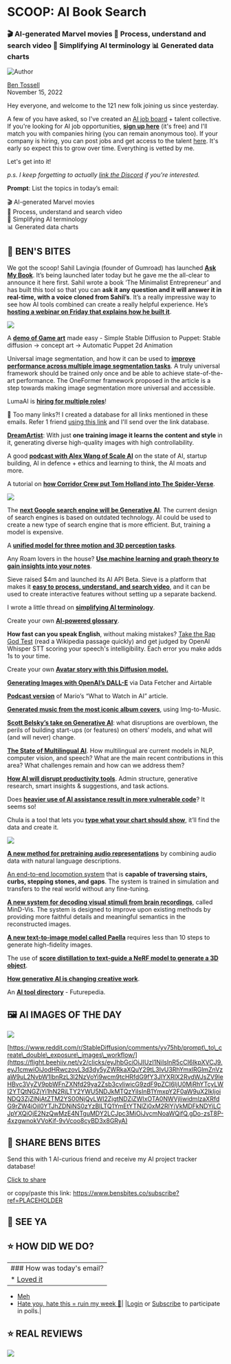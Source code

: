 # SCOOP: AI Book Search

### 🎬 AI-generated Marvel movies 🎥 Process, understand and search video 🤔 Simplifying AI terminology 📊 Generated data charts

![Author](https://media.beehiiv.com/cdn-cgi/image/format=auto,onerror=redirect/uploads/user/profile_picture/fc858b4d-39e3-4be1-abf4-2b55504e21a2/thumb_uJ4UYake_400x400.jpg)

[Ben Tossell](https://www.twitter.com/bentossell)  
November 15, 2022

Hey everyone, and welcome to the 121 new folk joining us since yesterday.

A few of you have asked, so I've created an [AI job board](https://flight.beehiiv.net/v2/clicks/eyJhbGciOiJIUzI1NiIsInR5cCI6IkpXVCJ9.eyJ1cmwiOiJodHRwczovL2JlbnNiaXRlcy5wYWxsZXQuY29tL2pvYnMiLCJwb3N0X2lkIjoiNTQyNGFhNzItYjZhNC00ZmNiLWE3ZGMtNjZhZTk0MmQxNDNiIiwicHVibGljYXRpb25faWQiOiI0NDdmNmU2MC1lMzZhLTQ2NDItYjZmOC00NmJlYjE5MDQ1ZWMiLCJ2aXNpdF90b2tlbiI6IjRhMmFkM2I1LTNjMGUtNDViYS1hM2VmLTEzZGViNWQwMWQ0NiIsImlhdCI6MTY3NDAzMTg1OC4wNjUsImlzcyI6Im9yY2hpZCJ9.y6Jiu5aN4lk72XnFMxS47Z6NoYmoVLkbRmU8uBA79vg) + talent collective. If you're looking for AI job opportunities, **[sign up here](https://flight.beehiiv.net/v2/clicks/eyJhbGciOiJIUzI1NiIsInR5cCI6IkpXVCJ9.eyJ1cmwiOiJodHRwczovL2JlbnNiaXRlcy5wYWxsZXQuY29tL3RhbGVudC93ZWxjb21lP2FwcGxpY2F0aW9uPXRydWUmcGFsbGV0PSZzdGVwPXdlbGNvbWUiLCJwb3N0X2lkIjoiNTQyNGFhNzItYjZhNC00ZmNiLWE3ZGMtNjZhZTk0MmQxNDNiIiwicHVibGljYXRpb25faWQiOiI0NDdmNmU2MC1lMzZhLTQ2NDItYjZmOC00NmJlYjE5MDQ1ZWMiLCJ2aXNpdF90b2tlbiI6IjRhMmFkM2I1LTNjMGUtNDViYS1hM2VmLTEzZGViNWQwMWQ0NiIsImlhdCI6MTY3NDAzMTg1OC4wNjUsImlzcyI6Im9yY2hpZCJ9.a8aADPbHlPrOCDDOW3Z1gAoY4h3LD-nKTckQuJ6CIyc)** (it's free) and I'll match you with companies hiring (you can remain anonymous too). If your company is hiring, you can post jobs and get access to the talent [here](https://flight.beehiiv.net/v2/clicks/eyJhbGciOiJIUzI1NiIsInR5cCI6IkpXVCJ9.eyJ1cmwiOiJodHRwczovL2JlbnNiaXRlcy5wYWxsZXQuY29tL2hpcmUiLCJwb3N0X2lkIjoiNTQyNGFhNzItYjZhNC00ZmNiLWE3ZGMtNjZhZTk0MmQxNDNiIiwicHVibGljYXRpb25faWQiOiI0NDdmNmU2MC1lMzZhLTQ2NDItYjZmOC00NmJlYjE5MDQ1ZWMiLCJ2aXNpdF90b2tlbiI6IjRhMmFkM2I1LTNjMGUtNDViYS1hM2VmLTEzZGViNWQwMWQ0NiIsImlhdCI6MTY3NDAzMTg1OC4wNjUsImlzcyI6Im9yY2hpZCJ9.cGFbH84drhyGUqUi-ripMw1rkD3t1nNCUexZQkuN29I). It's early so expect this to grow over time. Everything is vetted by me.

Let's get into it!

*p.s. I keep forgetting to actually [link the Discord](https://flight.beehiiv.net/v2/clicks/eyJhbGciOiJIUzI1NiIsInR5cCI6IkpXVCJ9.eyJ1cmwiOiJodHRwczovL2Rpc2NvcmQuZ2cvZTJlSGhkQXQiLCJwb3N0X2lkIjoiNTQyNGFhNzItYjZhNC00ZmNiLWE3ZGMtNjZhZTk0MmQxNDNiIiwicHVibGljYXRpb25faWQiOiI0NDdmNmU2MC1lMzZhLTQ2NDItYjZmOC00NmJlYjE5MDQ1ZWMiLCJ2aXNpdF90b2tlbiI6IjRhMmFkM2I1LTNjMGUtNDViYS1hM2VmLTEzZGViNWQwMWQ0NiIsImlhdCI6MTY3NDAzMTg1OC4wNjUsImlzcyI6Im9yY2hpZCJ9.mwYXJB7t3aMAPQWbtw9SZBdd0kPfbY9DCHuVFPioxhk) if you're interested.*

**Prompt**: List the topics in today’s email:

🎬 AI-generated Marvel movies  
🎥 Process, understand and search video  
🤔 Simplifying AI terminology  
📊 Generated data charts

## **🫦 BEN'S BITES**

We got the scoop! Sahil Lavingia (founder of Gumroad) has launched [**Ask My Book**](https://flight.beehiiv.net/v2/clicks/eyJhbGciOiJIUzI1NiIsInR5cCI6IkpXVCJ9.eyJ1cmwiOiJodHRwczovL2Fza215Ym9vay5jb20vIiwicG9zdF9pZCI6IjU0MjRhYTcyLWI2YTQtNGZjYi1hN2RjLTY2YWU5NDJkMTQzYiIsInB1YmxpY2F0aW9uX2lkIjoiNDQ3ZjZlNjAtZTM2YS00NjQyLWI2ZjgtNDZiZWIxOTA0NWVjIiwidmlzaXRfdG9rZW4iOiI0YTJhZDNiNS0zYzBlLTQ1YmEtYTNlZi0xM2RlYjVkMDFkNDYiLCJpYXQiOjE2NzQwMzE4NTguMDY1LCJpc3MiOiJvcmNoaWQifQ.8boXzFNk0qr7jRb7FrWwz4O-KF86lPLVcja1GSVBn9E). It’s being launched later today but he gave me the all-clear to announce it here first. Sahil wrote a book ‘The Minimalist Entrepreneur’ and has built this tool so that you can **ask it any question and it will answer it in real-time, with a voice cloned from Sahil’s**. It’s a really impressive way to see how AI tools combined can create a really helpful experience. He’s [**hosting a webinar on Friday that explains how he built it**](https://flight.beehiiv.net/v2/clicks/eyJhbGciOiJIUzI1NiIsInR5cCI6IkpXVCJ9.eyJ1cmwiOiJodHRwczovL3VzMDJ3ZWIuem9vbS51cy93ZWJpbmFyL3JlZ2lzdGVyL1dOX2NzaW56WGtRUXZDcTFCVjJuZDBtckEiLCJwb3N0X2lkIjoiNTQyNGFhNzItYjZhNC00ZmNiLWE3ZGMtNjZhZTk0MmQxNDNiIiwicHVibGljYXRpb25faWQiOiI0NDdmNmU2MC1lMzZhLTQ2NDItYjZmOC00NmJlYjE5MDQ1ZWMiLCJ2aXNpdF90b2tlbiI6IjRhMmFkM2I1LTNjMGUtNDViYS1hM2VmLTEzZGViNWQwMWQ0NiIsImlhdCI6MTY3NDAzMTg1OC4wNjUsImlzcyI6Im9yY2hpZCJ9.UoK2b9sn5YBlShc5rkzNSvCh4tKNilAM-CXv39MCZ2M).

![](https://media.beehiiv.com/cdn-cgi/image/format=auto,onerror=redirect/uploads/asset/file/3260bce0-96aa-430c-8bc0-7e56abe6ad9e/Screenshot_2022-11-15_at_10.56.48.png)

A [**demo of Game art**](https://flight.beehiiv.net/v2/clicks/eyJhbGciOiJIUzI1NiIsInR5cCI6IkpXVCJ9.eyJ1cmwiOiJodHRwczovL3R3aXR0ZXIuY29tL2Jpb2luZm9sdWNhcy9zdGF0dXMvMTU5MTg3ODUwMDM0NDMwMzYxNiIsInBvc3RfaWQiOiI1NDI0YWE3Mi1iNmE0LTRmY2ItYTdkYy02NmFlOTQyZDE0M2IiLCJwdWJsaWNhdGlvbl9pZCI6IjQ0N2Y2ZTYwLWUzNmEtNDY0Mi1iNmY4LTQ2YmViMTkwNDVlYyIsInZpc2l0X3Rva2VuIjoiNGEyYWQzYjUtM2MwZS00NWJhLWEzZWYtMTNkZWI1ZDAxZDQ2IiwiaWF0IjoxNjc0MDMxODU4LjA2NSwiaXNzIjoib3JjaGlkIn0.4xSPg7AErjOGVmqFkgFn0YZeuXP7JBuGpXGnyWbwW94) made easy - Simple Stable Diffusion to Puppet: Stable diffusion -> concept art -> Automatic Puppet 2d Animation

Universal image segmentation, and how it can be used to [**improve performance across multiple image segmentation tasks**](https://flight.beehiiv.net/v2/clicks/eyJhbGciOiJIUzI1NiIsInR5cCI6IkpXVCJ9.eyJ1cmwiOiJodHRwczovL2FyeGl2Lm9yZy9hYnMvMjIxMS4wNjIyMCIsInBvc3RfaWQiOiI1NDI0YWE3Mi1iNmE0LTRmY2ItYTdkYy02NmFlOTQyZDE0M2IiLCJwdWJsaWNhdGlvbl9pZCI6IjQ0N2Y2ZTYwLWUzNmEtNDY0Mi1iNmY4LTQ2YmViMTkwNDVlYyIsInZpc2l0X3Rva2VuIjoiNGEyYWQzYjUtM2MwZS00NWJhLWEzZWYtMTNkZWI1ZDAxZDQ2IiwiaWF0IjoxNjc0MDMxODU4LjA2NSwiaXNzIjoib3JjaGlkIn0.-tk28QpO8I-vW60WG0ijn8mWG2Z6AzDM7CxenR50Oio). A truly universal framework should be trained only once and be able to achieve state-of-the-art performance. The OneFormer framework proposed in the article is a step towards making image segmentation more universal and accessible.

LumaAI is [**hiring for multiple roles**](https://flight.beehiiv.net/v2/clicks/eyJhbGciOiJIUzI1NiIsInR5cCI6IkpXVCJ9.eyJ1cmwiOiJodHRwczovL2x1bWFsYWJzLmFpL2pvaW4iLCJwb3N0X2lkIjoiNTQyNGFhNzItYjZhNC00ZmNiLWE3ZGMtNjZhZTk0MmQxNDNiIiwicHVibGljYXRpb25faWQiOiI0NDdmNmU2MC1lMzZhLTQ2NDItYjZmOC00NmJlYjE5MDQ1ZWMiLCJ2aXNpdF90b2tlbiI6IjRhMmFkM2I1LTNjMGUtNDViYS1hM2VmLTEzZGViNWQwMWQ0NiIsImlhdCI6MTY3NDAzMTg1OC4wNjUsImlzcyI6Im9yY2hpZCJ9.wqQOAnZ_w6a3F_jpiV7uZHKZq-NqE9nGn8sBujrY8XE)!

👋 Too many links?! I created a database for all links mentioned in these emails. Refer 1 friend [using this link](https://flight.beehiiv.net/v2/clicks/eyJhbGciOiJIUzI1NiIsInR5cCI6IkpXVCJ9.eyJ1cmwiOiJodHRwczovL3d3dy5iZW5zYml0ZXMuY28vc3Vic2NyaWJlP3JlZj1QTEFDRUhPTERFUiIsInBvc3RfaWQiOiI1NDI0YWE3Mi1iNmE0LTRmY2ItYTdkYy02NmFlOTQyZDE0M2IiLCJwdWJsaWNhdGlvbl9pZCI6IjQ0N2Y2ZTYwLWUzNmEtNDY0Mi1iNmY4LTQ2YmViMTkwNDVlYyIsInZpc2l0X3Rva2VuIjoiNGEyYWQzYjUtM2MwZS00NWJhLWEzZWYtMTNkZWI1ZDAxZDQ2IiwiaWF0IjoxNjc0MDMxODU4LjA2NSwiaXNzIjoib3JjaGlkIn0.e7eOeuDnaKowYqQ7_cJPIkLbfSk1xwz6c--yB1dCuwA) and I'll send over the link database.

[**DreamArtist**](https://flight.beehiiv.net/v2/clicks/eyJhbGciOiJIUzI1NiIsInR5cCI6IkpXVCJ9.eyJ1cmwiOiJodHRwczovL2dpdGh1Yi5jb20vN2V1N2Q3L0RyZWFtQXJ0aXN0LXN0YWJsZS1kaWZmdXNpb24iLCJwb3N0X2lkIjoiNTQyNGFhNzItYjZhNC00ZmNiLWE3ZGMtNjZhZTk0MmQxNDNiIiwicHVibGljYXRpb25faWQiOiI0NDdmNmU2MC1lMzZhLTQ2NDItYjZmOC00NmJlYjE5MDQ1ZWMiLCJ2aXNpdF90b2tlbiI6IjRhMmFkM2I1LTNjMGUtNDViYS1hM2VmLTEzZGViNWQwMWQ0NiIsImlhdCI6MTY3NDAzMTg1OC4wNjUsImlzcyI6Im9yY2hpZCJ9.nAFM909siIxHWnHDA466epeBVf_9ohpssukOaNn86xs): With just **one training image it learns the content and style** in it, generating diverse high-quality images with high controllability.

A good [**podcast with Alex Wang of Scale AI**](https://flight.beehiiv.net/v2/clicks/eyJhbGciOiJIUzI1NiIsInR5cCI6IkpXVCJ9.eyJ1cmwiOiJodHRwczovL3d3dy55b3V0dWJlLmNvbS93YXRjaD92PVV1alV2TElDdlVBIiwicG9zdF9pZCI6IjU0MjRhYTcyLWI2YTQtNGZjYi1hN2RjLTY2YWU5NDJkMTQzYiIsInB1YmxpY2F0aW9uX2lkIjoiNDQ3ZjZlNjAtZTM2YS00NjQyLWI2ZjgtNDZiZWIxOTA0NWVjIiwidmlzaXRfdG9rZW4iOiI0YTJhZDNiNS0zYzBlLTQ1YmEtYTNlZi0xM2RlYjVkMDFkNDYiLCJpYXQiOjE2NzQwMzE4NTguMDY1LCJpc3MiOiJvcmNoaWQifQ.hWjcqmuXpJUcsB3BwTMD6qoKYA0W2qgzz2c7mkLJM9k) on the state of AI, startup building, AI in defence + ethics and learning to think, the AI moats and more.

A tutorial on [**how Corridor Crew put Tom Holland into The Spider-Verse**](https://flight.beehiiv.net/v2/clicks/eyJhbGciOiJIUzI1NiIsInR5cCI6IkpXVCJ9.eyJ1cmwiOiJodHRwczovL3lvdXR1LmJlL1FCV1ZIQ1laX1pzIiwicG9zdF9pZCI6IjU0MjRhYTcyLWI2YTQtNGZjYi1hN2RjLTY2YWU5NDJkMTQzYiIsInB1YmxpY2F0aW9uX2lkIjoiNDQ3ZjZlNjAtZTM2YS00NjQyLWI2ZjgtNDZiZWIxOTA0NWVjIiwidmlzaXRfdG9rZW4iOiI0YTJhZDNiNS0zYzBlLTQ1YmEtYTNlZi0xM2RlYjVkMDFkNDYiLCJpYXQiOjE2NzQwMzE4NTguMDY2LCJpc3MiOiJvcmNoaWQifQ.XZxVYY5ej77EXQolmLeO0NTdmwfgltSgVT_klYEEXvI).

![](https://media.beehiiv.com/cdn-cgi/image/format=auto,onerror=redirect/uploads/asset/file/afd5dd28-b572-465d-9f5a-613dadc96703/ezgif.com-gif-maker__24_.gif)

The [**next Google search engine will be Generative AI**](https://flight.beehiiv.net/v2/clicks/eyJhbGciOiJIUzI1NiIsInR5cCI6IkpXVCJ9.eyJ1cmwiOiJodHRwczovL3doaWxzdGluYXJyYWtpcy53b3JkcHJlc3MuY29tLzIwMjIvMTEvMTEvdGhlLW5leHQtZ29vZ2xlLXNlYXJjaC1lbmdpbmUtd2lsbC1iZS1nZW5lcmF0aXZlLWFpLyIsInBvc3RfaWQiOiI1NDI0YWE3Mi1iNmE0LTRmY2ItYTdkYy02NmFlOTQyZDE0M2IiLCJwdWJsaWNhdGlvbl9pZCI6IjQ0N2Y2ZTYwLWUzNmEtNDY0Mi1iNmY4LTQ2YmViMTkwNDVlYyIsInZpc2l0X3Rva2VuIjoiNGEyYWQzYjUtM2MwZS00NWJhLWEzZWYtMTNkZWI1ZDAxZDQ2IiwiaWF0IjoxNjc0MDMxODU4LjA2NiwiaXNzIjoib3JjaGlkIn0.BUPSmxRmolRBxfaNOQUuZo7NJcyxPvSPLfOUjJ_i_ik). The current design of search engines is based on outdated technology. AI could be used to create a new type of search engine that is more efficient. But, training a model is expensive.

A [**unified model for three motion and 3D perception tasks**](https://flight.beehiiv.net/v2/clicks/eyJhbGciOiJIUzI1NiIsInR5cCI6IkpXVCJ9.eyJ1cmwiOiJodHRwczovL2hhb2ZlaXh1LmdpdGh1Yi5pby91bmltYXRjaC8iLCJwb3N0X2lkIjoiNTQyNGFhNzItYjZhNC00ZmNiLWE3ZGMtNjZhZTk0MmQxNDNiIiwicHVibGljYXRpb25faWQiOiI0NDdmNmU2MC1lMzZhLTQ2NDItYjZmOC00NmJlYjE5MDQ1ZWMiLCJ2aXNpdF90b2tlbiI6IjRhMmFkM2I1LTNjMGUtNDViYS1hM2VmLTEzZGViNWQwMWQ0NiIsImlhdCI6MTY3NDAzMTg1OC4wNjYsImlzcyI6Im9yY2hpZCJ9.nUIl_2ek5CAv95Z1v7D1Uhx9VjiT6Yczmjql3JlCB6g).

Any Roam lovers in the house? [**Use machine learning and graph theory to gain insights into your notes**](https://flight.beehiiv.net/v2/clicks/eyJhbGciOiJIUzI1NiIsInR5cCI6IkpXVCJ9.eyJ1cmwiOiJodHRwczovL3R3aXR0ZXIuY29tL3Njb3R0b25vdGUvc3RhdHVzLzE1OTE1OTYwOTY4MDcyMTEwMTAiLCJwb3N0X2lkIjoiNTQyNGFhNzItYjZhNC00ZmNiLWE3ZGMtNjZhZTk0MmQxNDNiIiwicHVibGljYXRpb25faWQiOiI0NDdmNmU2MC1lMzZhLTQ2NDItYjZmOC00NmJlYjE5MDQ1ZWMiLCJ2aXNpdF90b2tlbiI6IjRhMmFkM2I1LTNjMGUtNDViYS1hM2VmLTEzZGViNWQwMWQ0NiIsImlhdCI6MTY3NDAzMTg1OC4wNjYsImlzcyI6Im9yY2hpZCJ9.5MhnTkBKo4SJKHqAolS7O1vbmZEImYL5UEUr9O0MZhk).

Sieve raised $4m and launched its AI API Beta. Sieve is a platform that makes it [**easy to process, understand, and search video**](https://flight.beehiiv.net/v2/clicks/eyJhbGciOiJIUzI1NiIsInR5cCI6IkpXVCJ9.eyJ1cmwiOiJodHRwczovL3d3dy5zaWV2ZWRhdGEuY29tL2Jsb2cvbGF1bmNoIiwicG9zdF9pZCI6IjU0MjRhYTcyLWI2YTQtNGZjYi1hN2RjLTY2YWU5NDJkMTQzYiIsInB1YmxpY2F0aW9uX2lkIjoiNDQ3ZjZlNjAtZTM2YS00NjQyLWI2ZjgtNDZiZWIxOTA0NWVjIiwidmlzaXRfdG9rZW4iOiI0YTJhZDNiNS0zYzBlLTQ1YmEtYTNlZi0xM2RlYjVkMDFkNDYiLCJpYXQiOjE2NzQwMzE4NTguMDY2LCJpc3MiOiJvcmNoaWQifQ.M1752POp8JnMPtoqCmxfoNGMj45Eb5BJpqZv0tjmGUE), and it can be used to create interactive features without setting up a separate backend.

I wrote a little thread on [**simplifying AI terminology**](https://flight.beehiiv.net/v2/clicks/eyJhbGciOiJIUzI1NiIsInR5cCI6IkpXVCJ9.eyJ1cmwiOiJodHRwczovL3R3aXR0ZXIuY29tL2JlbnRvc3NlbGwvc3RhdHVzLzE1OTE0NDY1NDY5MDU3MTA1OTYiLCJwb3N0X2lkIjoiNTQyNGFhNzItYjZhNC00ZmNiLWE3ZGMtNjZhZTk0MmQxNDNiIiwicHVibGljYXRpb25faWQiOiI0NDdmNmU2MC1lMzZhLTQ2NDItYjZmOC00NmJlYjE5MDQ1ZWMiLCJ2aXNpdF90b2tlbiI6IjRhMmFkM2I1LTNjMGUtNDViYS1hM2VmLTEzZGViNWQwMWQ0NiIsImlhdCI6MTY3NDAzMTg1OC4wNjYsImlzcyI6Im9yY2hpZCJ9.hlIdNElmKmLzKDJ2fmK1SJ6mpvm_ioK0YtWRbX1jXOM).

Create your own [**AI-powered glossary**](https://flight.beehiiv.net/v2/clicks/eyJhbGciOiJIUzI1NiIsInR5cCI6IkpXVCJ9.eyJ1cmwiOiJodHRwczovL3R3aXR0ZXIuY29tL2JlbnRvc3NlbGwvc3RhdHVzLzE1OTE0NDY1NDY5MDU3MTA1OTYiLCJwb3N0X2lkIjoiNTQyNGFhNzItYjZhNC00ZmNiLWE3ZGMtNjZhZTk0MmQxNDNiIiwicHVibGljYXRpb25faWQiOiI0NDdmNmU2MC1lMzZhLTQ2NDItYjZmOC00NmJlYjE5MDQ1ZWMiLCJ2aXNpdF90b2tlbiI6IjRhMmFkM2I1LTNjMGUtNDViYS1hM2VmLTEzZGViNWQwMWQ0NiIsImlhdCI6MTY3NDAzMTg1OC4wNjYsImlzcyI6Im9yY2hpZCJ9.hlIdNElmKmLzKDJ2fmK1SJ6mpvm_ioK0YtWRbX1jXOM).

**How fast can you speak English**, without making mistakes? [Take the Rap God Test](https://flight.beehiiv.net/v2/clicks/eyJhbGciOiJIUzI1NiIsInR5cCI6IkpXVCJ9.eyJ1cmwiOiJodHRwczovL2h1Z2dpbmdmYWNlLmNvL3NwYWNlcy9tYW51L3RoZS1yYXAtZ29kLXRlc3QiLCJwb3N0X2lkIjoiNTQyNGFhNzItYjZhNC00ZmNiLWE3ZGMtNjZhZTk0MmQxNDNiIiwicHVibGljYXRpb25faWQiOiI0NDdmNmU2MC1lMzZhLTQ2NDItYjZmOC00NmJlYjE5MDQ1ZWMiLCJ2aXNpdF90b2tlbiI6IjRhMmFkM2I1LTNjMGUtNDViYS1hM2VmLTEzZGViNWQwMWQ0NiIsImlhdCI6MTY3NDAzMTg1OC4wNjYsImlzcyI6Im9yY2hpZCJ9.E1OrGVP5eO48Ld7c9EdM4q4w46cnsca_p9onHATs1ns) (read a Wikipedia passage quickly) and get judged by OpenAI Whisper STT scoring your speech's intelligibility. Each error you make adds 1s to your time.

Create your own [**Avatar story with this Diffusion model.**](https://flight.beehiiv.net/v2/clicks/eyJhbGciOiJIUzI1NiIsInR5cCI6IkpXVCJ9.eyJ1cmwiOiJodHRwczovL2h1Z2dpbmdmYWNlLmNvL3NwYWNlcy9yaWNjYXJkb2dpb3JhdG8vcGxheWdyb3VuZF9kaWZmdXNpb24iLCJwb3N0X2lkIjoiNTQyNGFhNzItYjZhNC00ZmNiLWE3ZGMtNjZhZTk0MmQxNDNiIiwicHVibGljYXRpb25faWQiOiI0NDdmNmU2MC1lMzZhLTQ2NDItYjZmOC00NmJlYjE5MDQ1ZWMiLCJ2aXNpdF90b2tlbiI6IjRhMmFkM2I1LTNjMGUtNDViYS1hM2VmLTEzZGViNWQwMWQ0NiIsImlhdCI6MTY3NDAzMTg1OC4wNjYsImlzcyI6Im9yY2hpZCJ9.yvo1dzgC46oR0USRri2t_0in9xu0iX4_7VPJ3c_qFE0)

[**Generating Images with OpenAI’s DALL-E**](https://flight.beehiiv.net/v2/clicks/eyJhbGciOiJIUzI1NiIsInR5cCI6IkpXVCJ9.eyJ1cmwiOiJodHRwczovL2xhdmFsbC5tYXJrZXRpbmcvb3BlbmFpL2dlbmVyYXRpbmctaW1hZ2VzLXdpdGgtb3BlbmFpcy1kYWxsLWUtdmlhLWRhdGEtZmV0Y2hlci1hbmQtYWlydGFibGUvIiwicG9zdF9pZCI6IjU0MjRhYTcyLWI2YTQtNGZjYi1hN2RjLTY2YWU5NDJkMTQzYiIsInB1YmxpY2F0aW9uX2lkIjoiNDQ3ZjZlNjAtZTM2YS00NjQyLWI2ZjgtNDZiZWIxOTA0NWVjIiwidmlzaXRfdG9rZW4iOiI0YTJhZDNiNS0zYzBlLTQ1YmEtYTNlZi0xM2RlYjVkMDFkNDYiLCJpYXQiOjE2NzQwMzE4NTguMDY2LCJpc3MiOiJvcmNoaWQifQ.0wunaSiilvwXfnRfPCUt055xGLaA4JpRAtqu4nsJNR4) via Data Fetcher and Airtable

[**Podcast version**](https://flight.beehiiv.net/v2/clicks/eyJhbGciOiJIUzI1NiIsInR5cCI6IkpXVCJ9.eyJ1cmwiOiJodHRwczovL2FuY2hvci5mbS9tYXJpby1nYWJyaWVsZS9lcGlzb2Rlcy9XaGF0LXRvLVdhdGNoLWluLUFJLWUxcWlvMm0vYS1hOHJmaTE3IiwicG9zdF9pZCI6IjU0MjRhYTcyLWI2YTQtNGZjYi1hN2RjLTY2YWU5NDJkMTQzYiIsInB1YmxpY2F0aW9uX2lkIjoiNDQ3ZjZlNjAtZTM2YS00NjQyLWI2ZjgtNDZiZWIxOTA0NWVjIiwidmlzaXRfdG9rZW4iOiI0YTJhZDNiNS0zYzBlLTQ1YmEtYTNlZi0xM2RlYjVkMDFkNDYiLCJpYXQiOjE2NzQwMzE4NTguMDY2LCJpc3MiOiJvcmNoaWQifQ.linxjeiZorXbGrH_eOG5KXPuzOzzEWVUhB0wydQ_ThI) of Mario’s “What to Watch in AI” article.

[**Generated music from the most iconic album covers**](https://flight.beehiiv.net/v2/clicks/eyJhbGciOiJIUzI1NiIsInR5cCI6IkpXVCJ9.eyJ1cmwiOiJodHRwczovL3R3aXR0ZXIuY29tL3kwYjFieXRlL3N0YXR1cy8xNTkxOTA2NDQ2OTQ1NzA1OTg0IiwicG9zdF9pZCI6IjU0MjRhYTcyLWI2YTQtNGZjYi1hN2RjLTY2YWU5NDJkMTQzYiIsInB1YmxpY2F0aW9uX2lkIjoiNDQ3ZjZlNjAtZTM2YS00NjQyLWI2ZjgtNDZiZWIxOTA0NWVjIiwidmlzaXRfdG9rZW4iOiI0YTJhZDNiNS0zYzBlLTQ1YmEtYTNlZi0xM2RlYjVkMDFkNDYiLCJpYXQiOjE2NzQwMzE4NTguMDY2LCJpc3MiOiJvcmNoaWQifQ.Y52SM54nTUBDjF5G9jhWayp7qayly64rPRDWYSoMiUg), using Img-to-Music.

[**Scott Belsky’s take on Generative AI**](https://flight.beehiiv.net/v2/clicks/eyJhbGciOiJIUzI1NiIsInR5cCI6IkpXVCJ9.eyJ1cmwiOiJodHRwczovL3R3aXR0ZXIuY29tL3Njb3R0YmVsc2t5L3N0YXR1cy8xNTkyMjMzNjg2Mzg4MzM0NTk4IiwicG9zdF9pZCI6IjU0MjRhYTcyLWI2YTQtNGZjYi1hN2RjLTY2YWU5NDJkMTQzYiIsInB1YmxpY2F0aW9uX2lkIjoiNDQ3ZjZlNjAtZTM2YS00NjQyLWI2ZjgtNDZiZWIxOTA0NWVjIiwidmlzaXRfdG9rZW4iOiI0YTJhZDNiNS0zYzBlLTQ1YmEtYTNlZi0xM2RlYjVkMDFkNDYiLCJpYXQiOjE2NzQwMzE4NTguMDY2LCJpc3MiOiJvcmNoaWQifQ.KE1Ctk9YPHMpjgnVFzwG1mGgvP5e0FmzJsUt-CtlU7Q): what disruptions are overblown, the perils of building start-ups (or features) on others’ models, and what will (and will never) change.

[**The State of Multilingual AI**](https://flight.beehiiv.net/v2/clicks/eyJhbGciOiJIUzI1NiIsInR5cCI6IkpXVCJ9.eyJ1cmwiOiJodHRwczovL3J1ZGVyLmlvL3N0YXRlLW9mLW11bHRpbGluZ3VhbC1haS8iLCJwb3N0X2lkIjoiNTQyNGFhNzItYjZhNC00ZmNiLWE3ZGMtNjZhZTk0MmQxNDNiIiwicHVibGljYXRpb25faWQiOiI0NDdmNmU2MC1lMzZhLTQ2NDItYjZmOC00NmJlYjE5MDQ1ZWMiLCJ2aXNpdF90b2tlbiI6IjRhMmFkM2I1LTNjMGUtNDViYS1hM2VmLTEzZGViNWQwMWQ0NiIsImlhdCI6MTY3NDAzMTg1OC4wNjYsImlzcyI6Im9yY2hpZCJ9.4RIMAIIHkGUuvUc5nBParcTdBWQUvNO6dgInVDMrHYc). How multilingual are current models in NLP, computer vision, and speech? What are the main recent contributions in this area? What challenges remain and how can we address them?

[**How AI will disrupt productivity tools**](https://flight.beehiiv.net/v2/clicks/eyJhbGciOiJIUzI1NiIsInR5cCI6IkpXVCJ9.eyJ1cmwiOiJodHRwczovL3R3aXR0ZXIuY29tL0ZyYW5jZXNjb0RfQWxlcy9zdGF0dXMvMTU5MjE3NTUyMjAzMjY2ODY3MyIsInBvc3RfaWQiOiI1NDI0YWE3Mi1iNmE0LTRmY2ItYTdkYy02NmFlOTQyZDE0M2IiLCJwdWJsaWNhdGlvbl9pZCI6IjQ0N2Y2ZTYwLWUzNmEtNDY0Mi1iNmY4LTQ2YmViMTkwNDVlYyIsInZpc2l0X3Rva2VuIjoiNGEyYWQzYjUtM2MwZS00NWJhLWEzZWYtMTNkZWI1ZDAxZDQ2IiwiaWF0IjoxNjc0MDMxODU4LjA2NiwiaXNzIjoib3JjaGlkIn0.726XLRA8UejCYdqaQQuaIajkmhzoO42eLtOTTs1koO4). Admin structure, generative research, smart insights & suggestions, and task actions.

Does [**heavier use of AI assistance result in more vulnerable code**](https://flight.beehiiv.net/v2/clicks/eyJhbGciOiJIUzI1NiIsInR5cCI6IkpXVCJ9.eyJ1cmwiOiJodHRwczovL2FyeGl2Lm9yZy9hYnMvMjIxMS4wMzYyMiIsInBvc3RfaWQiOiI1NDI0YWE3Mi1iNmE0LTRmY2ItYTdkYy02NmFlOTQyZDE0M2IiLCJwdWJsaWNhdGlvbl9pZCI6IjQ0N2Y2ZTYwLWUzNmEtNDY0Mi1iNmY4LTQ2YmViMTkwNDVlYyIsInZpc2l0X3Rva2VuIjoiNGEyYWQzYjUtM2MwZS00NWJhLWEzZWYtMTNkZWI1ZDAxZDQ2IiwiaWF0IjoxNjc0MDMxODU4LjA2NiwiaXNzIjoib3JjaGlkIn0.PznacdfToMMwxKkisCB_QJAlu5DgcoPYFppVQh6HQ1k)? It seems so!

Chula is a tool that lets you [**type what your chart should show**](https://flight.beehiiv.net/v2/clicks/eyJhbGciOiJIUzI1NiIsInR5cCI6IkpXVCJ9.eyJ1cmwiOiJodHRwczovL3d3dy5jaHVsYS5haS8iLCJwb3N0X2lkIjoiNTQyNGFhNzItYjZhNC00ZmNiLWE3ZGMtNjZhZTk0MmQxNDNiIiwicHVibGljYXRpb25faWQiOiI0NDdmNmU2MC1lMzZhLTQ2NDItYjZmOC00NmJlYjE5MDQ1ZWMiLCJ2aXNpdF90b2tlbiI6IjRhMmFkM2I1LTNjMGUtNDViYS1hM2VmLTEzZGViNWQwMWQ0NiIsImlhdCI6MTY3NDAzMTg1OC4wNjYsImlzcyI6Im9yY2hpZCJ9.9sEvfSjiEb-pfVKEoR02JyQxHzDee_lWEpcptk1slnE), it’ll find the data and create it.

![](https://media.beehiiv.com/cdn-cgi/image/format=auto,onerror=redirect/uploads/asset/file/6dcbaf23-3014-4c41-b742-f79e7cdb93cf/636c34951744125eefe71110_Chula.ai_Waitlist_Demo__2_.gif)

[**A new method for pretraining audio representations**](https://flight.beehiiv.net/v2/clicks/eyJhbGciOiJIUzI1NiIsInR5cCI6IkpXVCJ9.eyJ1cmwiOiJodHRwczovL2FyeGl2Lm9yZy9hYnMvMjIxMS4wNjY4NyIsInBvc3RfaWQiOiI1NDI0YWE3Mi1iNmE0LTRmY2ItYTdkYy02NmFlOTQyZDE0M2IiLCJwdWJsaWNhdGlvbl9pZCI6IjQ0N2Y2ZTYwLWUzNmEtNDY0Mi1iNmY4LTQ2YmViMTkwNDVlYyIsInZpc2l0X3Rva2VuIjoiNGEyYWQzYjUtM2MwZS00NWJhLWEzZWYtMTNkZWI1ZDAxZDQ2IiwiaWF0IjoxNjc0MDMxODU4LjA2NiwiaXNzIjoib3JjaGlkIn0.IdVYevugSLzzOTgRwtZEfKsf0ZGTBKvW7aohEZHsqYo) by combining audio data with natural language descriptions.

[An end-to-end locomotion system](https://flight.beehiiv.net/v2/clicks/eyJhbGciOiJIUzI1NiIsInR5cCI6IkpXVCJ9.eyJ1cmwiOiJodHRwczovL3Zpc2lvbi1sb2NvbW90aW9uLmdpdGh1Yi5pby8iLCJwb3N0X2lkIjoiNTQyNGFhNzItYjZhNC00ZmNiLWE3ZGMtNjZhZTk0MmQxNDNiIiwicHVibGljYXRpb25faWQiOiI0NDdmNmU2MC1lMzZhLTQ2NDItYjZmOC00NmJlYjE5MDQ1ZWMiLCJ2aXNpdF90b2tlbiI6IjRhMmFkM2I1LTNjMGUtNDViYS1hM2VmLTEzZGViNWQwMWQ0NiIsImlhdCI6MTY3NDAzMTg1OC4wNjYsImlzcyI6Im9yY2hpZCJ9.CbyN6t4d8k7WSwTMHHkdYAjjlXM-PyLioBJOwvWZ3q8) that is **capable of traversing stairs, curbs, stepping stones, and gaps**. The system is trained in simulation and transfers to the real world without any fine-tuning.

[**A new system for decoding visual stimuli from brain recordings**](https://flight.beehiiv.net/v2/clicks/eyJhbGciOiJIUzI1NiIsInR5cCI6IkpXVCJ9.eyJ1cmwiOiJodHRwczovL21pbmQtdmlzLmdpdGh1Yi5pby8iLCJwb3N0X2lkIjoiNTQyNGFhNzItYjZhNC00ZmNiLWE3ZGMtNjZhZTk0MmQxNDNiIiwicHVibGljYXRpb25faWQiOiI0NDdmNmU2MC1lMzZhLTQ2NDItYjZmOC00NmJlYjE5MDQ1ZWMiLCJ2aXNpdF90b2tlbiI6IjRhMmFkM2I1LTNjMGUtNDViYS1hM2VmLTEzZGViNWQwMWQ0NiIsImlhdCI6MTY3NDAzMTg1OC4wNjYsImlzcyI6Im9yY2hpZCJ9.sI7cZNvhhdqirusXvLquOuTUrpDjG7Bfc9Hiiz5StBY), called MinD-Vis. The system is designed to improve upon existing methods by providing more faithful details and meaningful semantics in the reconstructed images.

[**A new text-to-image model called Paella**](https://flight.beehiiv.net/v2/clicks/eyJhbGciOiJIUzI1NiIsInR5cCI6IkpXVCJ9.eyJ1cmwiOiJodHRwczovL2FyeGl2Lm9yZy9hYnMvMjIxMS4wNzI5MiIsInBvc3RfaWQiOiI1NDI0YWE3Mi1iNmE0LTRmY2ItYTdkYy02NmFlOTQyZDE0M2IiLCJwdWJsaWNhdGlvbl9pZCI6IjQ0N2Y2ZTYwLWUzNmEtNDY0Mi1iNmY4LTQ2YmViMTkwNDVlYyIsInZpc2l0X3Rva2VuIjoiNGEyYWQzYjUtM2MwZS00NWJhLWEzZWYtMTNkZWI1ZDAxZDQ2IiwiaWF0IjoxNjc0MDMxODU4LjA2NiwiaXNzIjoib3JjaGlkIn0.417BXduQANYTXzo13KYam7OypL_yxb7xudjiotuhAYI) requires less than 10 steps to generate high-fidelity images.

The use of [**score distillation to text-guide a NeRF model to generate a 3D object**](https://flight.beehiiv.net/v2/clicks/eyJhbGciOiJIUzI1NiIsInR5cCI6IkpXVCJ9.eyJ1cmwiOiJodHRwczovL2FyeGl2Lm9yZy9hYnMvMjIxMS4wNzYwMCIsInBvc3RfaWQiOiI1NDI0YWE3Mi1iNmE0LTRmY2ItYTdkYy02NmFlOTQyZDE0M2IiLCJwdWJsaWNhdGlvbl9pZCI6IjQ0N2Y2ZTYwLWUzNmEtNDY0Mi1iNmY4LTQ2YmViMTkwNDVlYyIsInZpc2l0X3Rva2VuIjoiNGEyYWQzYjUtM2MwZS00NWJhLWEzZWYtMTNkZWI1ZDAxZDQ2IiwiaWF0IjoxNjc0MDMxODU4LjA2NiwiaXNzIjoib3JjaGlkIn0.hsqMsHPwOLa2Of4vlzOX-ghU9QFoUzC8LvdFdAsQWW0).

[**How generative AI is changing creative work**](https://flight.beehiiv.net/v2/clicks/eyJhbGciOiJIUzI1NiIsInR5cCI6IkpXVCJ9.eyJ1cmwiOiJodHRwczovL2hici5vcmcvMjAyMi8xMS9ob3ctZ2VuZXJhdGl2ZS1haS1pcy1jaGFuZ2luZy1jcmVhdGl2ZS13b3JrIiwicG9zdF9pZCI6IjU0MjRhYTcyLWI2YTQtNGZjYi1hN2RjLTY2YWU5NDJkMTQzYiIsInB1YmxpY2F0aW9uX2lkIjoiNDQ3ZjZlNjAtZTM2YS00NjQyLWI2ZjgtNDZiZWIxOTA0NWVjIiwidmlzaXRfdG9rZW4iOiI0YTJhZDNiNS0zYzBlLTQ1YmEtYTNlZi0xM2RlYjVkMDFkNDYiLCJpYXQiOjE2NzQwMzE4NTguMDY2LCJpc3MiOiJvcmNoaWQifQ.RX98bUo1CLUXHVbZ_iaISdS-jajeFbKFH0udh55ZhOo).

An **[AI tool directory](https://flight.beehiiv.net/v2/clicks/eyJhbGciOiJIUzI1NiIsInR5cCI6IkpXVCJ9.eyJ1cmwiOiJodHRwczovL3d3dy5mdXR1cmVwZWRpYS5pby8iLCJwb3N0X2lkIjoiNTQyNGFhNzItYjZhNC00ZmNiLWE3ZGMtNjZhZTk0MmQxNDNiIiwicHVibGljYXRpb25faWQiOiI0NDdmNmU2MC1lMzZhLTQ2NDItYjZmOC00NmJlYjE5MDQ1ZWMiLCJ2aXNpdF90b2tlbiI6IjRhMmFkM2I1LTNjMGUtNDViYS1hM2VmLTEzZGViNWQwMWQ0NiIsImlhdCI6MTY3NDAzMTg1OC4wNjYsImlzcyI6Im9yY2hpZCJ9.0TO3o5dQWnDjrOgcxfT1sOWCfNvcyNQeg5wZR5LLIv4)** - Futurepedia.

## **🖼 AI IMAGES OF THE DAY**

![](https://media.beehiiv.com/cdn-cgi/image/format=auto,onerror=redirect/uploads/asset/file/4d2def79-3577-489e-b0a8-b5fa5439ac9c/evbbuxusfyz91.png)

[https://www.reddit.com/r/StableDiffusion/comments/yv75hb/prompt\_to\_create\_double\_exposure\_images\_workflow/](https://flight.beehiiv.net/v2/clicks/eyJhbGciOiJIUzI1NiIsInR5cCI6IkpXVCJ9.eyJ1cmwiOiJodHRwczovL3d3dy5yZWRkaXQuY29tL3IvU3RhYmxlRGlmZnVzaW9uL2NvbW1lbnRzL3l2NzVoYi9wcm9tcHRfdG9fY3JlYXRlX2RvdWJsZV9leHBvc3VyZV9pbWFnZXNfd29ya2Zsb3cvIiwicG9zdF9pZCI6IjU0MjRhYTcyLWI2YTQtNGZjYi1hN2RjLTY2YWU5NDJkMTQzYiIsInB1YmxpY2F0aW9uX2lkIjoiNDQ3ZjZlNjAtZTM2YS00NjQyLWI2ZjgtNDZiZWIxOTA0NWVjIiwidmlzaXRfdG9rZW4iOiI0YTJhZDNiNS0zYzBlLTQ1YmEtYTNlZi0xM2RlYjVkMDFkNDYiLCJpYXQiOjE2NzQwMzE4NTguMDY2LCJpc3MiOiJvcmNoaWQifQ.gDo-zsT8P-4xzgwnokVVoKif-9vVcoo8cyBD3x8GRyA)

## **🤗 SHARE BENS BITES**

Send this with 1 AI-curious friend and receive my AI project tracker database!

[Click to share](https://flight.beehiiv.net/v2/clicks/eyJhbGciOiJIUzI1NiIsInR5cCI6IkpXVCJ9.eyJ1cmwiOiJodHRwczovL3d3dy5iZW5zYml0ZXMuY28vc3Vic2NyaWJlP3JlZj1QTEFDRUhPTERFUiIsInBvc3RfaWQiOiI1NDI0YWE3Mi1iNmE0LTRmY2ItYTdkYy02NmFlOTQyZDE0M2IiLCJwdWJsaWNhdGlvbl9pZCI6IjQ0N2Y2ZTYwLWUzNmEtNDY0Mi1iNmY4LTQ2YmViMTkwNDVlYyIsInZpc2l0X3Rva2VuIjoiNGEyYWQzYjUtM2MwZS00NWJhLWEzZWYtMTNkZWI1ZDAxZDQ2IiwiaWF0IjoxNjc0MDMxODU4LjA2NiwiaXNzIjoib3JjaGlkIn0.5D46aZtVv8QxNi0LQX8_0fVcK_E8O67yx3QLi2Pp87Y)

or copy/paste this link: https://www.bensbites.co/subscribe?ref=PLACEHOLDER

## **👋 SEE YA**

## **⭐️ HOW DID WE DO?**

||
|:---|
|### How was today's email?|
|* [Loved it](/login)
* [Meh](/login)
* [Hate you, hate this = ruin my week 🥹](/login)|
|[Login](/login) or [Subscribe](https://www.bensbites.co/subscribe) to participate in polls.|

## **⭐️ REAL** REVIEWS

![](https://media.beehiiv.com/cdn-cgi/image/format=auto,onerror=redirect/uploads/asset/file/fedbeeff-a2f3-4ff2-bd78-903435701f37/Screenshot_2022-10-26_at_14.02.06.png)